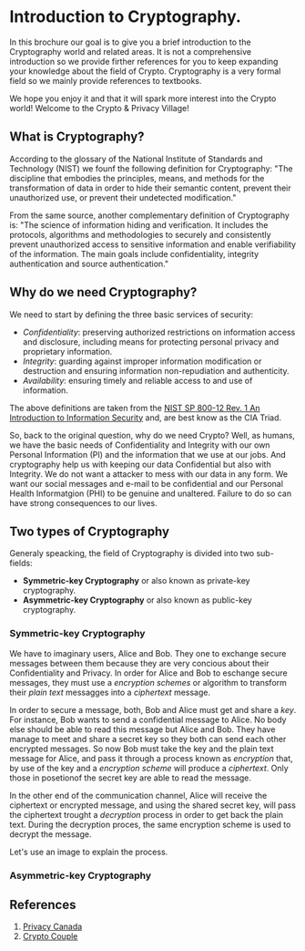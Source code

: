# Introduction to Cryptography.

In this brochure our goal is to give you a brief introduction to the Cryptography world and related areas. It is not a comprehensive 
introduction so we provide firther references for you to keep expanding your knowledge about the field of Crypto. Cryptography is a 
very formal field so we mainly provide references to textbooks.

We hope you enjoy it and that it will spark more interest into the Crypto world! Welcome to the Crypto & Privacy Village!

## What is Cryptography?
According to the glossary of the National Institute of Standards and Technology (NIST) we founf the following definition for Cryptography:
"The discipline that embodies the principles, means, and methods for the transformation of data in order to hide their semantic content, 
prevent their unauthorized use, or prevent their undetected modification."

From the same source, another complementary definition of Cryptography is:
"The science of information hiding and verification. It includes the protocols, algorithms and methodologies to securely and consistently 
prevent unauthorized access to sensitive information and enable verifiability of the information. The main goals include confidentiality, 
integrity authentication and source authentication."

## Why do we need Cryptography?
We need to start by defining the three basic services of security:
- *Confidentiality*: preserving authorized restrictions on information access and disclosure, including means for protecting personal privacy and proprietary information.
- *Integrity*: guarding against improper information modification or destruction and ensuring information non-repudiation and authenticity.
- *Availability*: ensuring timely and reliable access to and use of information.

The above definitions are taken from the [NIST SP 800-12 Rev. 1
An Introduction to Information Security](https://csrc.nist.gov/publications/detail/sp/800-12/rev-1/final) and, are best know as the CIA Triad.

So, back to the original question, why do we need Crypto? Well, as humans, we have the basic needs of Confidentiality and Integrity with our own Personal Information (PI) and the information that we use at our jobs. And cryptography help us with keeping our data Confidential but also with Integrity. We do not want a attacker to mess with our data in any form. We want our social messages and e-mail to be confidential and our Personal Health Informatgion (PHI) to be genuine and unaltered. Failure to do so can have strong consequences to our lives.

## Two types of Cryptography
Generaly speacking, the field of Cryptography is divided into two sub-fields: 
- **Symmetric-key Cryptography** or also known as private-key cryptography.
- **Asymmetric-key Cryptography** or also known as public-key cryptography.

### Symmetric-key Cryptography
We have to imaginary users, Alice and Bob. They one to exchange secure messages between them because they are very concious about their Confidentiality and Privacy. In order for Alice and Bob to eschange secure messages, they must use a *encryption schemes* or algorithm to transform their *plain text* messagges into a *ciphertext* message.

In order to secure a message, both, Bob and Alice must get and share a *key*. For instance, Bob wants to send a confidential message to Alice. No body else should be able to read this message but Alice and Bob. They have manage to meet and share a secret key so they both can send each other encrypted messages. So now Bob must take the key and the plain text message for Alice, and pass it through a process known as *encryption* that, by use of the key and a *encryption scheme* will produce a *ciphertext*. Only those in posetionof the secret key are able to read the message. 

In the other end of the communication channel, Alice will receive the ciphertext or encrypted message, and using the shared secret key, will pass the ciphertext trought a *decryption* process in order to get back the plain text. During the decryption proces, the same encryption scheme is used to decrypt the message.

Let's use an image to explain the process.

### Asymmetric-key Cryptography


## References
1. [Privacy Canada](https://privacycanada.net/short-list-of-classical-ciphers/)
2. [Crypto Couple](https://cryptocouple.com/#)